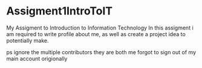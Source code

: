 # Assigment1IntroToIT
My Assigment to Introduction to Information Technology
In this assigment i am required to write profile about me, as well as create a project idea to potentially make.

ps ignore the multiple contributors they are both me forgot to sign out of my main account origionally
